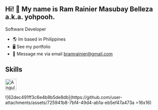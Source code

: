 ## Hi! 👋 My name is Ram Rainier Masubay Belleza a.k.a. yohpooh.
Software Developer
*  🌎 Im based in Philippines
*  🖥 See my portfolio []()
*  📧 Message me via email [bramrainier@gmail.com](mailto:bramrainier@gmail.com)

## Skills
<p align="left">
  <a href="https://developer.mozilla.org/en-US/docs/Web/JavaScript" target="_blank" rel="noreferrer"><img src="https://github.com/user-attachments/assets/02bf8b2b-b946-4f67-a525-8f3da1f240b9" width="36" height="36" alt="Angular" /></a>
</p>
![62dec491ff3c6e4b8b5de8db](https://github.com/user-attachments/assets/725941b8-7bf4-49d4-ab1a-eb5ef47a473a =16x16)



<!--
**yohpooh/yohpooh** is a ✨ _special_ ✨ repository because its `README.md` (this file) appears on your GitHub profile.

Here are some ideas to get you started:

- 🔭 I’m currently working on ...
- 🌱 I’m currently learning ...
- 👯 I’m looking to collaborate on ...
- 🤔 I’m looking for help with ...
- 💬 Ask me about ...
- 📫 How to reach me: ...
- 😄 Pronouns: ...
- ⚡ Fun fact: ...
-->
